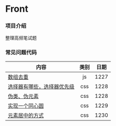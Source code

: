 # Front
### 项目介绍
整理高频笔试题
### 常见问题代码

|  内容   | 类别  | 日期  |
|  ----  | :----:  | :----:  |
| [数组去重](./JS/1、数组去重.html)  | js  | 1227 |
| [选择器有哪些，选择器优先级](./CSS/1.选择器有哪些并说出优先级.html)  | css | 1228 |
| [伪类、伪元素](./CSS/2.伪类和伪元素.html)  | css | 1228 |
| [实现一个同心圆](./CSS/3.实现一个同心圆.html)  | css | 1229 |
| [元素居中的方式](./CSS/元素居中的方式.html)  | css | 1230 |
